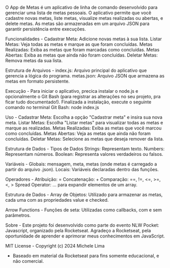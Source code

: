 O App de Metas é um aplicativo de linha de comando desenvolvido para gerenciar uma lista de metas pessoais. O aplicativo permite que você cadastre novas metas, liste metas, visualize metas realizadas ou abertas, e delete metas. As metas são armazenadas em um arquivo JSON para garantir persistência entre execuções.

Funcionalidades - 
Cadastrar Meta: Adicione novas metas à sua lista.
Listar Metas: Veja todas as metas e marque as que foram concluídas.
Metas Realizadas: Exiba as metas que foram marcadas como concluídas.
Metas Abertas: Exiba as metas que ainda não foram concluídas.
Deletar Metas: Remova metas da sua lista.


Estrutura de Arquivos - 
index.js: Arquivo principal do aplicativo que gerencia a lógica do programa.
metas.json: Arquivo JSON que armazena as metas em formato persistente.


Execução - 
Para iniciar o aplicativo, precica instalar o node.js e opcionalmente o Git Bash (para registrar as alterações no seu projeto, pra ficar tudo documentado!).
Finalizada a instalação, execute o seguinte comando no terminal Git Bash: node index.js


Uso - 
Cadastrar Meta: Escolha a opção "Cadastrar meta" e insira sua nova meta.
Listar Metas: Escolha "Listar metas" para visualizar todas as metas e marque as realizadas.
Metas Realizadas: Exiba as metas que você marcou como concluídas.
Metas Abertas: Veja as metas que ainda não foram concluídas.
Deletar Metas: Selecione as metas que deseja remover da lista.


Estrutura de Dados - 
Tipos de Dados
Strings: Representam texto.
Numbers: Representam números.
Boolean: Representa valores verdadeiros ou falsos.


Variáveis - 
Globais: mensagem, meta, metas (onde metas é carregado a partir do arquivo .json).
Locais: Variáveis declaradas dentro das funções.


Operadores - 
Atribuição: =
Concatenação: +
Comparação: ==, !=, <=, >=, <, >
Spread Operator: ... para expandir elementos de um array.


Estrutura de Dados - 
Array de Objetos: Utilizado para armazenar as metas, cada uma com as propriedades value e checked.


Arrow Functions - 
Funções de seta: Utilizadas como callbacks, com e sem parâmetros.


Sobre - 
Este projeto foi desenvolvido como parte do evento NLW Pocket: Javascript, organizado pela Rocketseat. Agradeço a Rocketseat, pela oportunidade de aprender e aprimorar meus conhecimentos em JavaScript.


MIT License - 
Copyright (c) 2024 Michele Lima
- Baseado em material da Rocketseat para fins somente educacional, e não comercial.
